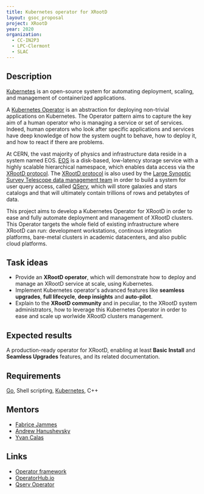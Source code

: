 ```yaml
---
title: Kubernetes operator for XRootD
layout: gsoc_proposal
project: XRootD
year: 2020
organization:
  - CC-IN2P3
  - LPC-Clermont
  - SLAC
---
```

## Description

[Kubernetes](https://kubernetes.io/) is an open-source system for automating deployment, scaling, and management of containerized applications.

A [Kubernetes Operator](https://kubernetes.io/docs/concepts/extend-kubernetes/operator/) is an abstraction for deploying non-trivial applications on Kubernetes. The Operator pattern aims to capture the key aim of a human operator who is managing a service or set of services. Indeed, human operators who look after specific applications and services have deep knowledge of how the system ought to behave, how to deploy it, and how to react if there are problems.

At CERN, the vast majority of physics and infrastructure data reside in a system named EOS. [EOS](https://eos.web.cern.ch/) is a disk-based, low-latency storage service with a highly scalable hierarchical namespace, which enables data access via the [XRootD protocol](http://xrootd.org/). The [XRootD protocol](http://xrootd.org/) is also used by the [Large Synoptic Survey Telescope data management team](https://www.lsst.org/about/dm) in order to build a system for user query access, called [QServ](https://github.com/lsst/qserv), which will store galaxies and stars catalogs and that will ultimately contain trillions of rows and petabytes of data.

This project aims to develop a Kubernetes Operator for XRootD in order to ease and fully automate deployment and management of XRootD clusters. This Operator targets the whole field of existing infrastructure where XRootD can run: development workstations, continous integration platforms, bare-metal clusters in academic datacenters, and also public cloud platforms.

## Task ideas

 * Provide an **XRootD operator**, which will demonstrate how to deploy and manage an XRootD service at scale, using Kubernetes.
 * Implement Kubernetes operator's advanced features like **seamless upgrades**, **full lifecycle**, **deep insights** and **auto-pilot**.
 * Explain to the **XRootD community** and in peculiar, to the XRootD system administrators, how to leverage this  Kubernetes Operator in order to ease and scale up worlwide XRootD clusters management.

## Expected results

A production-ready operator for XRootD, enabling at least **Basic Install** and **Seamless Upgrades** features, and its related documentation.

## Requirements
[Go](https://golang.org), Shell scripting, [Kubernetes](https://kubernetes.io/), C++

## Mentors
  * [Fabrice Jammes](mailto:fabrice.jammes@in2p3.fr)
  * [Andrew Hanushevsky](mailto:abh@slac.stanford.edu)
  * [Yvan Calas](mailto:yvan.calas@cc.in2p3.fr)
  
## Links
  * [Operator framework](https://github.com/operator-framework)
  * [OperatorHub.io](https://operatorhub.io)
  * [Qserv Operator](https://github.com/lsst/qserv-operator)
